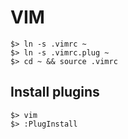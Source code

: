 # VIM

```console
$> ln -s .vimrc ~
$> ln -s .vimrc.plug ~
$> cd ~ && source .vimrc
```

## Install plugins
```console
$> vim
$> :PlugInstall
```
